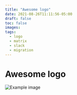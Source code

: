 ```yaml
---
title: "Awesome logo"
date: 2021-08-26T11:11:56-05:00
draft: false
toc: false
images: 
tags:
  - logo
  - matrix
  - slack
  - migration
---
```


# Awesome logo

![Example image](/images/Logo_circular_Matrix_server_slack_migration_name_bg.svg)